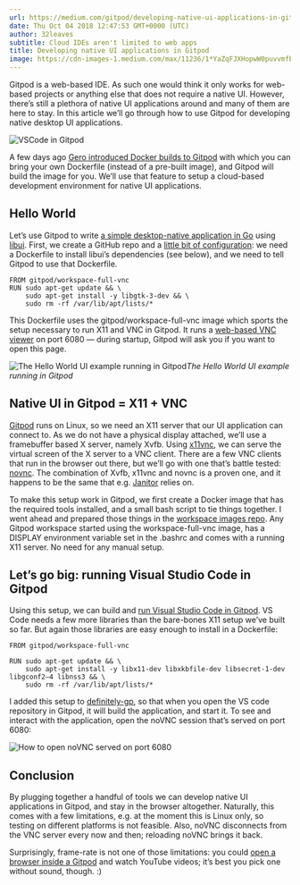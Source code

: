 ```yaml
---
url: https://medium.com/gitpod/developing-native-ui-applications-in-gitpod-15af2967c24e
date: Thu Oct 04 2018 12:47:53 GMT+0000 (UTC)
author: 32leaves
subtitle: Cloud IDEs aren't limited to web apps
title: Developing native UI applications in Gitpod
image: https://cdn-images-1.medium.com/max/11236/1*YaZqFJXHopwW0puvvmfEew.png
---
```


Gitpod is a web-based IDE. As such one would think it only works for web-based projects or anything else that does not require a native UI. However, there’s still a plethora of native UI applications around and many of them are here to stay. In this article we’ll go through how to use Gitpod for developing native desktop UI applications.

![VSCode in Gitpod](https://cdn-images-1.medium.com/max/11236/1*YaZqFJXHopwW0puvvmfEew.png)

A few days ago [Gero introduced Docker builds to Gitpod](/blog/docker-in-gitpod) with which you can bring your own Dockerfile (instead of a pre-built image), and Gitpod will build the image for you. We’ll use that feature to setup a cloud-based development environment for native UI applications.

## Hello World

Let’s use Gitpod to write [a simple desktop-native application in Go](https://github.com/32leaves/gitpod-hello-ui-demo) using [libui](https://github.com/andlabs/libui). First, we create a GitHub repo and a [little bit of configuration](https://github.com/32leaves/gitpod-hello-ui-demo/commit/fea580735c09fa704531a810e8ec7ca6a5c03a88): we need a Dockerfile to install libui’s dependencies (see below), and we need to tell Gitpod to use that Dockerfile.

    FROM gitpod/workspace-full-vnc
    RUN sudo apt-get update && \
        sudo apt-get install -y libgtk-3-dev && \
        sudo rm -rf /var/lib/apt/lists/*

This Dockerfile uses the gitpod/workspace-full-vnc image which sports the setup necessary to run X11 and VNC in Gitpod. It runs a [web-based VNC viewer](https://novnc.com) on port 6080 — during startup, Gitpod will ask you if you want to open this page.

![The Hello World UI example running in Gitpod](https://cdn-images-1.medium.com/max/6720/1*8xUjJfd3pV0QXyK-ytyhwA.png)*The Hello World UI example running in Gitpod*

## Native UI in Gitpod = X11 + VNC

[Gitpod](https://gitpod.io/) runs on Linux, so we need an X11 server that our UI application can connect to. As we do not have a physical display attached, we’ll use a framebuffer based X server, namely Xvfb. Using [x11vnc](http://www.karlrunge.com/x11vnc/), we can serve the virtual screen of the X server to a VNC client. There are a few VNC clients that run in the browser out there, but we’ll go with one that’s battle tested: [novnc](https://novnc.com/info.html). The combination of Xvfb, x11vnc and novnc is a proven one, and it happens to be the same that e.g. [Janitor](https://janitor.technology/) relies on.

To make this setup work in Gitpod, we first create a Docker image that has the required tools installed, and a small bash script to tie things together. I went ahead and prepared those things in the [workspace images repo](https://github.com/gitpod-io/workspace-images/tree/master/full-vnc). Any Gitpod workspace started using the workspace-full-vnc image, has a DISPLAY environment variable set in the .bashrc and comes with a running X11 server. No need for any manual setup.

## Let’s go big: running Visual Studio Code in Gitpod

Using this setup, we can build and [run Visual Studio Code in Gitpod](https://gitpod.io/#github.com/microsoft/vscode). VS Code needs a few more libraries than the bare-bones X11 setup we’ve built so far. But again those libraries are easy enough to install in a Dockerfile:

    FROM gitpod/workspace-full-vnc

    RUN sudo apt-get update && \
        sudo apt-get install -y libx11-dev libxkbfile-dev libsecret-1-dev libgconf2–4 libnss3 && \
        sudo rm -rf /var/lib/apt/lists/*

I added this setup to [definitely-gp](https://github.com/gitpod-io/definitely-gp/tree/master/vscode), so that when you open the VS code repository in Gitpod, it will build the application, and start it. To see and interact with the application, open the noVNC session that’s served on port 6080:

![How to open noVNC served on port 6080](https://cdn-images-1.medium.com/max/2000/1*-yHSkPGNR6Vs07MjLKQAUA.gif)

## Conclusion

By plugging together a handful of tools we can develop native UI applications in Gitpod, and stay in the browser altogether. Naturally, this comes with a few limitations, e.g. at the moment this is Linux only, so testing on different platforms is not feasible. Also, noVNC disconnects from the VNC server every now and then; reloading noVNC brings it back.

Surprisingly, frame-rate is not one of those limitations: you could [open a browser inside a Gitpod](https://gitpod.io/#https://github.com/32leaves/gitpod-browser-demo) and watch YouTube videos; it’s best you pick one without sound, though. :)

